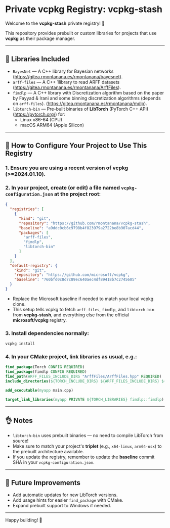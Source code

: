 # Private vcpkg Registry: vcpkg-stash

Welcome to the **vcpkg-stash** private registry! 🚀

This repository provides prebuilt or custom libraries for projects that use **vcpkg** as their package manager.

---

## 📁 Libraries Included

- `BayesNet`    — A C++ library for Bayesian networks (https://gitea.rmontanana.es/rmontanana/bayesnet).
- `arff-files`  — A C++ 1library to read ARFF datasets (https://gitea.rmontanana.es/rmontanana/ArffFiles).
- `fimdlp`      — A C++ library with Discretization algorithm based on the paper by Fayyad & Irani and some binning discretization algorithms (depends on `arff-files`). (https://gitea.rmontanana.es/rmontanana/mdlp).
- `libtorch-bin` — Pre-built binaries of **LibTorch** (PyTorch C++ API) (https://pytorch.org/) for:
  - Linux x86-64 (CPU)
  - macOS ARM64 (Apple Silicon)

---

## 🔗 How to Configure Your Project to Use This Registry

### 1. Ensure you are using a recent version of **vcpkg** (>=2024.01.10).

### 2. In your project, create (or edit) a file named **`vcpkg-configuration.json`** at the project root:

```json
{
  "registries": [
    {
      "kind": "git",
      "repository": "https://github.com/rmontanana/vcpkg-stash",
      "baseline": "a9ddc0cb6c9798b4f823979a2722be8b907acd44",
      "packages": [
        "arff-files",
        "fimdlp",
        "libtorch-bin"
      ]
    }
  ],
  "default-registry": {
    "kind": "git",
    "repository": "https://github.com/microsoft/vcpkg",
    "baseline": "760bfd0c8d7c89ec640aec4df89418b7c2745605"
  }
}
```

- Replace the Microsoft baseline if needed to match your local vcpkg clone.
- This setup tells vcpkg to fetch `arff-files`, `fimdlp`, and `libtorch-bin` from **vcpkg-stash**, and everything else from the official **microsoft/vcpkg** registry.

### 3. Install dependencies normally:

```bash
vcpkg install
```

### 4. In your CMake project, link libraries as usual, e.g.:

```cmake
find_package(Torch CONFIG REQUIRED)
find_package(fimdlp CONFIG REQUIRED)
find_path(ARFF_FILES_INCLUDE_DIRS "ArffFiles/ArffFiles.hpp" REQUIRED)
include_directories(${TORCH_INCLUDE_DIRS} ${ARFF_FILES_INCLUDE_DIRS} ${fimdlp_INCLUDE_DIRS})

add_executable(myapp main.cpp)

target_link_libraries(myapp PRIVATE ${TORCH_LIBRARIES} fimdlp::fimdlp)
```


---

## 👌 Notes

- `libtorch-bin` uses prebuilt binaries — no need to compile LibTorch from source!
- Make sure to match your project's **triplet** (e.g., `x64-linux`, `arm64-osx`) to the prebuilt architecture available.
- If you update the registry, remember to update the **baseline** commit SHA in your `vcpkg-configuration.json`.

---

## 🚀 Future Improvements

- Add automatic updates for new LibTorch versions.
- Add usage hints for easier `find_package` with CMake.
- Expand prebuilt support to Windows if needed.

---

Happy building! 🎉


